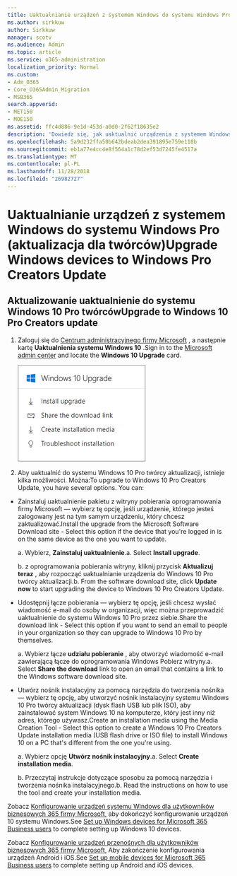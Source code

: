 ```yaml
---
title: Uaktualnianie urządzeń z systemem Windows do systemu Windows Pro (aktualizacja dla twórców)
ms.author: sirkkuw
author: Sirkkuw
manager: scotv
ms.audience: Admin
ms.topic: article
ms.service: o365-administration
localization_priority: Normal
ms.custom:
- Adm_O365
- Core_O365Admin_Migration
- MSB365
search.appverid:
- MET150
- MOE150
ms.assetid: ffc4d886-9e1d-453d-a0d0-2f62f18635e2
description: 'Dowiedz się, jak uaktualnić urządzenia z systemem Windows do systemu Windows 10 Pro twórcy aktualizacji. '
ms.openlocfilehash: 5a9d232ffa50b642bdeab2dea391895e759e118b
ms.sourcegitcommit: eb1a77e4cc4e8f564a1c78d2ef53d7245fe4517a
ms.translationtype: MT
ms.contentlocale: pl-PL
ms.lasthandoff: 11/28/2018
ms.locfileid: "26982727"
---
```

# <a name="upgrade-windows-devices-to-windows-pro-creators-update"></a><span data-ttu-id="ec27d-103">Uaktualnianie urządzeń z systemem Windows do systemu Windows Pro (aktualizacja dla twórców)</span><span class="sxs-lookup"><span data-stu-id="ec27d-103">Upgrade Windows devices to Windows Pro Creators Update</span></span>

## <a name="upgrade-to-windows-10-pro-creators-update"></a><span data-ttu-id="ec27d-104">Aktualizowanie uaktualnienie do systemu Windows 10 Pro twórców</span><span class="sxs-lookup"><span data-stu-id="ec27d-104">Upgrade to Windows 10 Pro Creators update</span></span>

1. <span data-ttu-id="ec27d-105">Zaloguj się do [Centrum administracyjnego firmy Microsoft](https://portal.office.com/adminportal/home) , a następnie kartę **Uaktualnienia systemu Windows 10** .</span><span class="sxs-lookup"><span data-stu-id="ec27d-105">Sign in to the [Microsoft admin center](https://portal.office.com/adminportal/home) and locate the **Windows 10 Upgrade** card.</span></span> 
    
    ![Uaktualnienie systemu Windows 10 kart w Centrum administracyjnym.](media/066f47bf-7b88-4fea-8fd0-82798ea66716.png)
  
2. <span data-ttu-id="ec27d-p101">Aby uaktualnić do systemu Windows 10 Pro twórcy aktualizacji, istnieje kilka możliwości. Można:</span><span class="sxs-lookup"><span data-stu-id="ec27d-p101">To upgrade to Windows 10 Pro Creators Update, you have several options. You can:</span></span>
    
- <span data-ttu-id="ec27d-109">Zainstaluj uaktualnienie pakietu z witryny pobierania oprogramowania firmy Microsoft — wybierz tę opcję, jeśli urządzenie, którego jesteś zalogowany jest na tym samym urządzeniu, który chcesz zaktualizować.</span><span class="sxs-lookup"><span data-stu-id="ec27d-109">Install the upgrade from the Microsoft Software Download site - Select this option if the device that you're logged in is on the same device as the one you want to update.</span></span>
    
  <span data-ttu-id="ec27d-p102">a. Wybierz, **Zainstaluj uaktualnienie**.</span><span class="sxs-lookup"><span data-stu-id="ec27d-p102">a. Select **Install upgrade**.</span></span>
    
  <span data-ttu-id="ec27d-p103">b. z oprogramowania pobierania witryny, kliknij przycisk **Aktualizuj teraz** , aby rozpocząć uaktualnianie urządzenia do Windows 10 Pro twórcy aktualizacji.</span><span class="sxs-lookup"><span data-stu-id="ec27d-p103">b. From the software download site, click **Update now** to start upgrading the device to Windows 10 Pro Creators Update.</span></span> 
    
- <span data-ttu-id="ec27d-114">Udostępnij łącze pobierania — wybierz tę opcję, jeśli chcesz wysłać wiadomość e-mail do osoby w organizacji, więc można przeprowadzić uaktualnienie do systemu Windows 10 Pro przez siebie.</span><span class="sxs-lookup"><span data-stu-id="ec27d-114">Share the download link - Select this option if you want to send an email to people in your organization so they can upgrade to Windows 10 Pro by themselves.</span></span>
 
   <span data-ttu-id="ec27d-p104">a. Wybierz łącze **udziału pobieranie** , aby otworzyć wiadomość e-mail zawierającą łącze do oprogramowania Windows Pobierz witryny.</span><span class="sxs-lookup"><span data-stu-id="ec27d-p104">a. Select **Share the download** link to open an email that contains a link to the Windows software download site.</span></span> 
    
 - <span data-ttu-id="ec27d-117">Utwórz nośnik instalacyjny za pomocą narzędzia do tworzenia nośnika — wybierz tę opcję, aby utworzyć nośnik instalacyjny systemu Windows 10 Pro twórcy aktualizacji (dysk flash USB lub plik ISO), aby zainstalować system Windows 10 na komputerze, który jest inny niż adres, którego używasz.</span><span class="sxs-lookup"><span data-stu-id="ec27d-117">Create an installation media using the Media Creation Tool - Select this option to create a Windows 10 Pro Creators Update installation media (USB flash drive or ISO file) to install Windows 10 on a PC that's different from the one you're using.</span></span>
    
    <span data-ttu-id="ec27d-p105">a. Wybierz opcję **Utwórz nośnik instalacyjny**.</span><span class="sxs-lookup"><span data-stu-id="ec27d-p105">a. Select **Create installation media**.</span></span>
    
    <span data-ttu-id="ec27d-p106">b. Przeczytaj instrukcje dotyczące sposobu za pomocą narzędzia i tworzenia nośnika instalacyjnego.</span><span class="sxs-lookup"><span data-stu-id="ec27d-p106">b. Read the instructions on how to use the tool and create your installation media.</span></span> 
    
<span data-ttu-id="ec27d-122">Zobacz [Konfigurowanie urządzeń systemu Windows dla użytkowników biznesowych 365 firmy Microsoft,](set-up-windows-devices.md) aby dokończyć konfigurowanie urządzeń 10 systemu Windows.</span><span class="sxs-lookup"><span data-stu-id="ec27d-122">See [Set up Windows devices for Microsoft 365 Business users](set-up-windows-devices.md) to complete setting up Windows 10 devices.</span></span> 
  
<span data-ttu-id="ec27d-123">Zobacz [Konfigurowanie urządzeń przenośnych dla użytkowników biznesowych 365 firmy Microsoft,](set-up-mobile-devices.md) Aby zakończenie konfigurowania urządzeń Android i iOS.</span><span class="sxs-lookup"><span data-stu-id="ec27d-123">See [Set up mobile devices for Microsoft 365 Business users](set-up-mobile-devices.md) to complete setting up Android and iOS devices.</span></span> 
  
